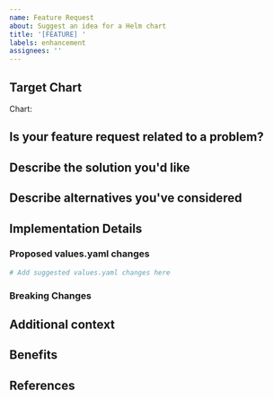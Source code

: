 ```yaml
---
name: Feature Request
about: Suggest an idea for a Helm chart
title: '[FEATURE] '
labels: enhancement
assignees: ''
---
```


## Target Chart
<!-- Specify which chart this feature request is for, or "new" for a new chart proposal -->
Chart: 

## Is your feature request related to a problem?
<!-- A clear and concise description of what the problem is. Ex. I'm always frustrated when [...] -->

## Describe the solution you'd like
<!-- A clear and concise description of what you want to happen -->

## Describe alternatives you've considered
<!-- A clear and concise description of any alternative solutions or features you've considered -->

## Implementation Details
<!-- If you can, explain how this feature might be implemented -->

### Proposed values.yaml changes
<!-- If applicable, suggest how the values.yaml should be modified -->
```yaml
# Add suggested values.yaml changes here
```

### Breaking Changes
<!-- Would this feature introduce breaking changes? Please describe -->

## Additional context
<!-- Add any other context or screenshots about the feature request here -->

## Benefits
<!-- Describe the benefits this feature would bring to users -->

## References
<!-- Add any relevant references, documentation, or examples --> 